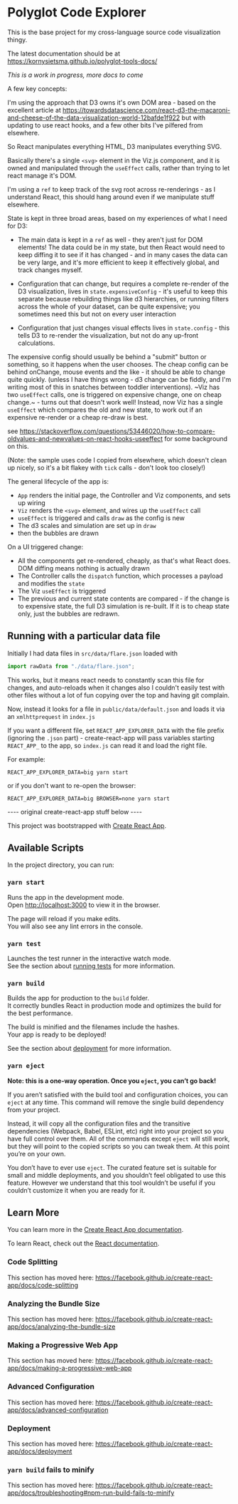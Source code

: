 # Polyglot Code Explorer

This is the base project for my cross-language source code visualization thingy.

The latest documentation should be at <https://kornysietsma.github.io/polyglot-tools-docs/>

*This is a work in progress, more docs to come*

A few key concepts:

I'm using the approach that D3 owns it's own DOM area - based on the excellent article at https://towardsdatascience.com/react-d3-the-macaroni-and-cheese-of-the-data-visualization-world-12bafde1f922 but with updating to use react hooks, and a few other bits I've pilfered from elsewhere.

So React manipulates everything HTML, D3 manipulates everything SVG.

 Basically there's a single `<svg>` element in the Viz.js component, and it is owned and manipulated through the `useEffect` calls, rather than trying to let react manage it's DOM.

 I'm using a `ref` to keep track of the svg root across re-renderings - as I understand React, this should hang around even if we manipulate stuff elsewhere.

State is kept in three broad areas, based on my experiences of what I need for D3:

- The main data is kept in a `ref` as well - they aren't just for DOM elements! The data could be in my state, but then React would need to keep diffing it to see if it has changed - and in many cases the data can be very large, and it's more efficient to keep it effectively global, and track changes myself.

- Configuration that can change, but requires a complete re-render of the D3 visualization, lives in `state.expensiveConfig` - it's useful to keep this separate because rebuilding things like d3 hierarchies, or running filters across the whole of your dataset, can be quite expensive; you sometimes need this but not on every user interaction

- Configuration that just changes visual effects lives in `state.config` - this tells D3 to re-render the visualization, but not do any up-front calculations.

The expensive config should usually be behind a "submit" button or something, so it happens when the user chooses.  The cheap config can be behind onChange, mouse events and the like - it should be able to change quite quickly.  (unless I have things wrong - d3 change can be fiddly, and I'm writing most of this in snatches between toddler interventions).  ~Viz has two `useEffect` calls, one is triggered on expensive change, one on cheap change.~ - turns out that doesn't work well!  Instead, now Viz has a single `useEffect` which compares the old and new state, to work out if an expensive re-render or a cheap re-draw is best.

see https://stackoverflow.com/questions/53446020/how-to-compare-oldvalues-and-newvalues-on-react-hooks-useeffect for some background on this.

(Note: the sample uses code I copied from elsewhere, which doesn't clean up nicely, so it's a bit flakey with `tick` calls - don't look too closely!)

The general lifecycle of the app is:

* `App` renders the initial page, the Controller and Viz components, and sets up wiring
* `Viz` renders the `<svg>` element, and wires up the `useEffect` call
* `useEffect` is triggered and calls `draw` as the config is new
* The d3 scales and simulation are set up in `draw`
* then the bubbles are drawn

On a UI triggered change:
* All the components get re-rendered, cheaply, as that's what React does.  DOM diffing means nothing is actually drawn
* The Controller calls the `dispatch` function, which processes a payload and modifies the `state`
* The Viz `useEffect` is triggered
* The previous and current state contents are compared - if the change is to expensive state, the full D3 simulation is re-built.  If it is to cheap state only, just the bubbles are redrawn.

## Running with a particular data file

Initially I had data files in `src/data/flare.json` loaded with

```js
import rawData from "./data/flare.json";
```

This works, but it means react needs to constantly scan this file for changes, and auto-reloads when it changes
also I couldn't easily test with other files without a lot of fun copying over the top and having git complain.

Now, instead it looks for a file in `public/data/default.json` and loads it via an `xmlhttprequest` in `index.js`

If you want a different file, set `REACT_APP_EXPLORER_DATA` with the file prefix (ignoring the `.json` part) - create-react-app
will pass variables starting `REACT_APP_` to the app, so `index.js` can read it and load the right file.

For example:

```shell script
REACT_APP_EXPLORER_DATA=big yarn start
```

or if you don't want to re-open the browser:
```shell script
REACT_APP_EXPLORER_DATA=big BROWSER=none yarn start
```


---- original create-react-app stuff below ----

This project was bootstrapped with [Create React App](https://github.com/facebook/create-react-app).

## Available Scripts

In the project directory, you can run:

### `yarn start`

Runs the app in the development mode.<br />
Open [http://localhost:3000](http://localhost:3000) to view it in the browser.

The page will reload if you make edits.<br />
You will also see any lint errors in the console.

### `yarn test`

Launches the test runner in the interactive watch mode.<br />
See the section about [running tests](https://facebook.github.io/create-react-app/docs/running-tests) for more information.

### `yarn build`

Builds the app for production to the `build` folder.<br />
It correctly bundles React in production mode and optimizes the build for the best performance.

The build is minified and the filenames include the hashes.<br />
Your app is ready to be deployed!

See the section about [deployment](https://facebook.github.io/create-react-app/docs/deployment) for more information.

### `yarn eject`

**Note: this is a one-way operation. Once you `eject`, you can’t go back!**

If you aren’t satisfied with the build tool and configuration choices, you can `eject` at any time. This command will remove the single build dependency from your project.

Instead, it will copy all the configuration files and the transitive dependencies (Webpack, Babel, ESLint, etc) right into your project so you have full control over them. All of the commands except `eject` will still work, but they will point to the copied scripts so you can tweak them. At this point you’re on your own.

You don’t have to ever use `eject`. The curated feature set is suitable for small and middle deployments, and you shouldn’t feel obligated to use this feature. However we understand that this tool wouldn’t be useful if you couldn’t customize it when you are ready for it.

## Learn More

You can learn more in the [Create React App documentation](https://facebook.github.io/create-react-app/docs/getting-started).

To learn React, check out the [React documentation](https://reactjs.org/).

### Code Splitting

This section has moved here: https://facebook.github.io/create-react-app/docs/code-splitting

### Analyzing the Bundle Size

This section has moved here: https://facebook.github.io/create-react-app/docs/analyzing-the-bundle-size

### Making a Progressive Web App

This section has moved here: https://facebook.github.io/create-react-app/docs/making-a-progressive-web-app

### Advanced Configuration

This section has moved here: https://facebook.github.io/create-react-app/docs/advanced-configuration

### Deployment

This section has moved here: https://facebook.github.io/create-react-app/docs/deployment

### `yarn build` fails to minify

This section has moved here: https://facebook.github.io/create-react-app/docs/troubleshooting#npm-run-build-fails-to-minify
